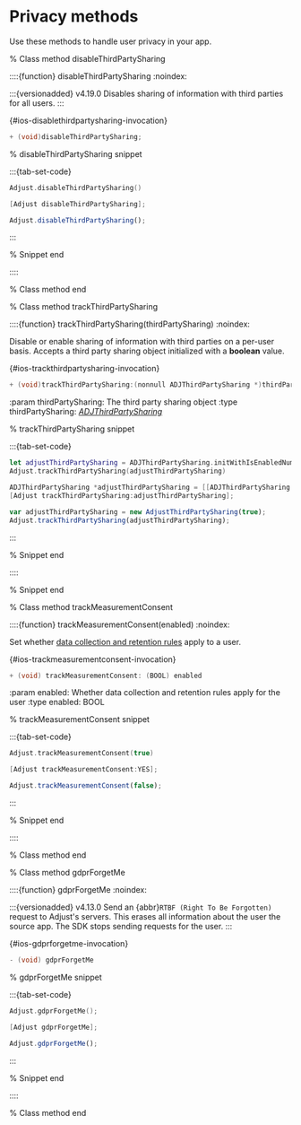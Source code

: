 # Privacy methods

Use these methods to handle user privacy in your app.

% Class method disableThirdPartySharing

::::{function} disableThirdPartySharing
:noindex:

:::{versionadded} v4.19.0
Disables sharing of information with third parties for all users.
:::

{#ios-disablethirdpartysharing-invocation}
```objective-c
+ (void)disableThirdPartySharing;
```

% disableThirdPartySharing snippet

:::{tab-set-code}

```swift
Adjust.disableThirdPartySharing()
```

```objective-c
[Adjust disableThirdPartySharing];
```

```javascript
Adjust.disableThirdPartySharing();
```

:::

% Snippet end

::::

% Class method end

% Class method trackThirdPartySharing

::::{function} trackThirdPartySharing(thirdPartySharing)
:noindex:

Disable or enable sharing of information with third parties on a per-user basis. Accepts a third party sharing object initialized with a **boolean** value.

{#ios-trackthirdpartysharing-invocation}
```objective-c
+ (void)trackThirdPartySharing:(nonnull ADJThirdPartySharing *)thirdPartySharing;
```

:param thirdPartySharing: The third party sharing object
:type thirdPartySharing: [*ADJThirdPartySharing*](/ios/reference/ADJThirdPartySharing.md)

% trackThirdPartySharing snippet

:::{tab-set-code}

```swift
let adjustThirdPartySharing = ADJThirdPartySharing.initWithIsEnabledNumberBool(true)
Adjust.trackThirdPartySharing(adjustThirdPartySharing)
```

```objective-c
ADJThirdPartySharing *adjustThirdPartySharing = [[ADJThirdPartySharing alloc] initWithIsEnabledNumberBool:@YES];
[Adjust trackThirdPartySharing:adjustThirdPartySharing];
```

```javascript
var adjustThirdPartySharing = new AdjustThirdPartySharing(true);
Adjust.trackThirdPartySharing(adjustThirdPartySharing);
```

:::

% Snippet end

::::

% Snippet end

% Class method trackMeasurementConsent

::::{function} trackMeasurementConsent(enabled)
:noindex:

Set whether [data collection and retention rules](hc:manage-data-collection-and-retention) apply to a user.

{#ios-trackmeasurementconsent-invocation}
```objective-c
+ (void) trackMeasurementConsent: (BOOL) enabled
```

:param enabled: Whether data collection and retention rules apply for the user
:type enabled: BOOL

% trackMeasurementConsent snippet

:::{tab-set-code}

```swift
Adjust.trackMeasurementConsent(true)
```

```objective-c
[Adjust trackMeasurementConsent:YES];
```

```javascript
Adjust.trackMeasurementConsent(false);
```

:::

% Snippet end

::::

% Class method end

% Class method gdprForgetMe

::::{function} gdprForgetMe
:noindex:

:::{versionadded} v4.13.0
Send an {abbr}`RTBF (Right To Be Forgotten)` request to Adjust's servers. This erases all information about the user the source app. The SDK stops sending requests for the user.
:::

{#ios-gdprforgetme-invocation}
```objective-c
- (void) gdprForgetMe
```

% gdprForgetMe snippet

:::{tab-set-code}

```swift
Adjust.gdprForgetMe();
```

```objective-c
[Adjust gdprForgetMe];
```

```javascript
Adjust.gdprForgetMe();
```

:::

% Snippet end

::::

% Class method end
